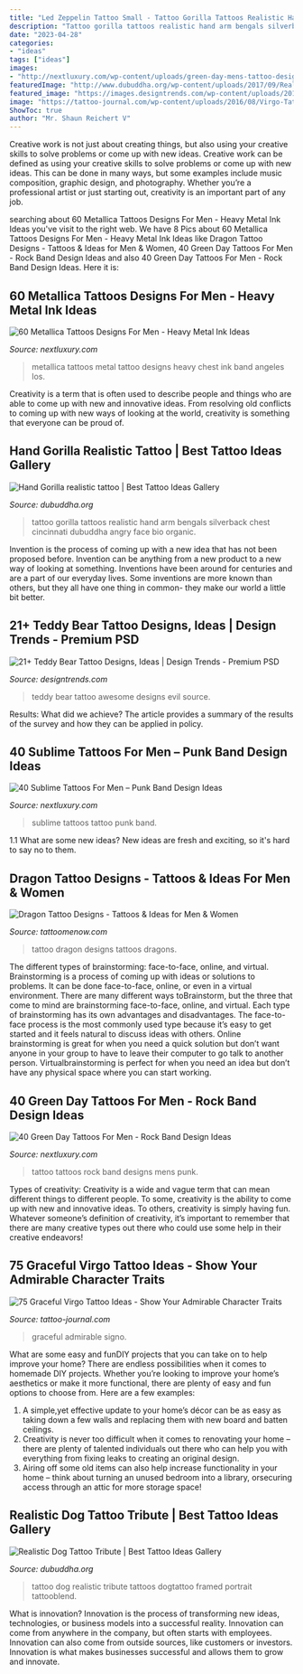 ```yaml
---
title: "Led Zeppelin Tattoo Small - Tattoo Gorilla Tattoos Realistic Hand Arm Bengals Silverback Chest Cincinnati Dubuddha Angry Face Bio Organic"
description: "Tattoo gorilla tattoos realistic hand arm bengals silverback chest cincinnati dubuddha angry face bio organic"
date: "2023-04-28"
categories:
- "ideas"
tags: ["ideas"]
images:
- "http://nextluxury.com/wp-content/uploads/green-day-mens-tattoo-designs-on-arm.jpg"
featuredImage: "http://www.dubuddha.org/wp-content/uploads/2017/09/Realistic-Dog-Tattoo-Tribute-by-Maxim-Nyc-728x890.jpg"
featured_image: "https://images.designtrends.com/wp-content/uploads/2016/03/08112625/Awesome-Tattoo-of-Teddy-Bear.jpg"
image: "https://tattoo-journal.com/wp-content/uploads/2016/08/Virgo-Tattoo_-8-650x650.jpg"
ShowToc: true
author: "Mr. Shaun Reichert V"
---
```



Creative work is not just about creating things, but also using your creative skills to solve problems or come up with new ideas.
Creative work can be defined as using your creative skills to solve problems or come up with new ideas. This can be done in many ways, but some examples include music composition, graphic design, and photography. Whether you’re a professional artist or just starting out, creativity is an important part of any job.

	

		
searching about 60 Metallica Tattoos Designs For Men - Heavy Metal Ink Ideas you've visit to the right web. We have 8 Pics about 60 Metallica Tattoos Designs For Men - Heavy Metal Ink Ideas like Dragon Tattoo Designs - Tattoos &amp; Ideas for Men &amp; Women, 40 Green Day Tattoos For Men - Rock Band Design Ideas and also 40 Green Day Tattoos For Men - Rock Band Design Ideas. Here it is:
		
    
## 60 Metallica Tattoos Designs For Men - Heavy Metal Ink Ideas

<img loading=lazy src="http://nextluxury.com/wp-content/uploads/chest-metallica-tattoos-guys.jpg" onerror="this.onerror=null;this.src='https://tse4.mm.bing.net/th?id=OIP.DaT2TCXkgenRtkWt9QUfIgHaH3&amp;pid=15.1';" alt="60 Metallica Tattoos Designs For Men - Heavy Metal Ink Ideas">

_Source: nextluxury.com_

>metallica tattoos metal tattoo designs heavy chest ink band angeles los. 

	

Creativity is a term that is often used to describe people and things who are able to come up with new and innovative ideas. From resolving old conflicts to coming up with new ways of looking at the world, creativity is something that everyone can be proud of.

    
## Hand Gorilla Realistic Tattoo | Best Tattoo Ideas Gallery

<img loading=lazy src="http://www.dubuddha.org/wp-content/uploads/2015/01/Hand-Gorilla-realistic-tattoo.jpg" onerror="this.onerror=null;this.src='https://tse1.mm.bing.net/th?id=OIP.SQ1iIGubZCBolhcC6DcABQHaNk&amp;pid=15.1';" alt="Hand Gorilla realistic tattoo | Best Tattoo Ideas Gallery">

_Source: dubuddha.org_

>tattoo gorilla tattoos realistic hand arm bengals silverback chest cincinnati dubuddha angry face bio organic. 

	

Invention is the process of coming up with a new idea that has not been proposed before. Invention can be anything from a new product to a new way of looking at something. Inventions have been around for centuries and are a part of our everyday lives. Some inventions are more known than others, but they all have one thing in common- they make our world a little bit better.

    
## 21+ Teddy Bear Tattoo Designs, Ideas | Design Trends - Premium PSD

<img loading=lazy src="https://images.designtrends.com/wp-content/uploads/2016/03/08112625/Awesome-Tattoo-of-Teddy-Bear.jpg" onerror="this.onerror=null;this.src='https://tse2.mm.bing.net/th?id=OIP.2HDkTbNwuelVJSYdKJLc5wHaHa&amp;pid=15.1';" alt="21+ Teddy Bear Tattoo Designs, Ideas | Design Trends - Premium PSD">

_Source: designtrends.com_

>teddy bear tattoo awesome designs evil source. 

	

Results: What did we achieve?
The article provides a summary of the results of the survey and how they can be applied in policy.

    
## 40 Sublime Tattoos For Men – Punk Band Design Ideas

<img loading=lazy src="http://nextluxury.com/wp-content/uploads/manly-sublime-tattoo-design-ideas-for-men.jpg" onerror="this.onerror=null;this.src='https://tse2.mm.bing.net/th?id=OIP.uA7ZawhUI9kDFEQC-tQJiAHaHa&amp;pid=15.1';" alt="40 Sublime Tattoos For Men – Punk Band Design Ideas">

_Source: nextluxury.com_

>sublime tattoos tattoo punk band. 

	

1.1 What are some new ideas?
New ideas are fresh and exciting, so it's hard to say no to them.

    
## Dragon Tattoo Designs - Tattoos &amp; Ideas For Men &amp; Women

<img loading=lazy src="https://www.tattoomenow.com/tattoo-designs/wp-content/uploads/2020/10/Dragon-Tattoo-28.jpg" onerror="this.onerror=null;this.src='https://tse2.mm.bing.net/th?id=OIP.PyBLJxnrz1OHOq-Zf8mxrAAAAA&amp;pid=15.1';" alt="Dragon Tattoo Designs - Tattoos &amp; Ideas for Men &amp; Women">

_Source: tattoomenow.com_

>tattoo dragon designs tattoos dragons. 

	

The different types of brainstorming: face-to-face, online, and virtual.
Brainstorming is a process of coming up with ideas or solutions to problems. It can be done face-to-face, online, or even in a virtual environment. There are many different ways toBrainstorm, but the three that come to mind are brainstorming face-to-face, online, and virtual. 
Each type of brainstorming has its own advantages and disadvantages. The face-to-face process is the most commonly used type because it’s easy to get started and it feels natural to discuss ideas with others. Online brainstorming is great for when you need a quick solution but don’t want anyone in your group to have to leave their computer to go talk to another person. Virtualbrainstorming is perfect for when you need an idea but don’t have any physical space where you can start working.

    
## 40 Green Day Tattoos For Men - Rock Band Design Ideas

<img loading=lazy src="http://nextluxury.com/wp-content/uploads/green-day-mens-tattoo-designs-on-arm.jpg" onerror="this.onerror=null;this.src='https://tse3.mm.bing.net/th?id=OIP.hUxhwe6arUzegtGY-4FOmgHaHs&amp;pid=15.1';" alt="40 Green Day Tattoos For Men - Rock Band Design Ideas">

_Source: nextluxury.com_

>tattoo tattoos rock band designs mens punk. 

	

Types of creativity:
Creativity is a wide and vague term that can mean different things to different people. To some, creativity is the ability to come up with new and innovative ideas. To others, creativity is simply having fun. Whatever someone’s definition of creativity, it’s important to remember that there are many creative types out there who could use some help in their creative endeavors!

    
## 75 Graceful Virgo Tattoo Ideas - Show Your Admirable Character Traits

<img loading=lazy src="https://tattoo-journal.com/wp-content/uploads/2016/08/Virgo-Tattoo_-8-650x650.jpg" onerror="this.onerror=null;this.src='https://tse4.mm.bing.net/th?id=OIP.JevGm9r_QksRanG8rjV1swHaHa&amp;pid=15.1';" alt="75 Graceful Virgo Tattoo Ideas - Show Your Admirable Character Traits">

_Source: tattoo-journal.com_

>graceful admirable signo. 

	

What are some easy and funDIY projects that you can take on to help improve your home?
There are endless possibilities when it comes to homemade DIY projects. Whether you’re looking to improve your home’s aesthetics or make it more functional, there are plenty of easy and fun options to choose from. Here are a few examples: 
1. A simple,yet effective update to your home’s décor can be as easy as taking down a few walls and replacing them with new board and batten ceilings. 
2. Creativity is never too difficult when it comes to renovating your home – there are plenty of talented individuals out there who can help you with everything from fixing leaks to creating an original design. 
3. Airing off some old items can also help increase functionality in your home – think about turning an unused bedroom into a library, orsecuring access through an attic for more storage space!

    
## Realistic Dog Tattoo Tribute | Best Tattoo Ideas Gallery

<img loading=lazy src="http://www.dubuddha.org/wp-content/uploads/2017/09/Realistic-Dog-Tattoo-Tribute-by-Maxim-Nyc-728x890.jpg" onerror="this.onerror=null;this.src='https://tse4.mm.bing.net/th?id=OIP.bVlm33-WcJLFnQAu5lPzPwHaJD&amp;pid=15.1';" alt="Realistic Dog Tattoo Tribute | Best Tattoo Ideas Gallery">

_Source: dubuddha.org_

>tattoo dog realistic tribute tattoos dogtattoo framed portrait tattooblend. 

	

What is innovation?
Innovation is the process of transforming new ideas, technologies, or business models into a successful reality. Innovation can come from anywhere in the company, but often starts with employees. Innovation can also come from outside sources, like customers or investors. Innovation is what makes businesses successful and allows them to grow and innovate.

